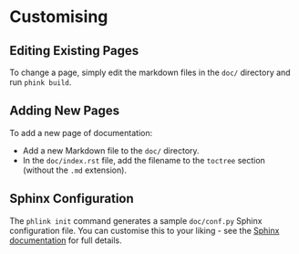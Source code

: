 # Customising

## Editing Existing Pages

To change a page, simply edit the markdown files in the `doc/` directory and run `phink build`.

## Adding New Pages

To add a new page of documentation:

 * Add a new Markdown file to the `doc/` directory.
 * In the `doc/index.rst` file, add the filename to the `toctree` section (without the `.md` extension).

## Sphinx Configuration

The `phlink init` command generates a sample `doc/conf.py` Sphinx configuration file.
You can customise this to your liking - see the [Sphinx documentation](https://www.sphinx-doc.org/en/master/usage/configuration.html) for full details.

